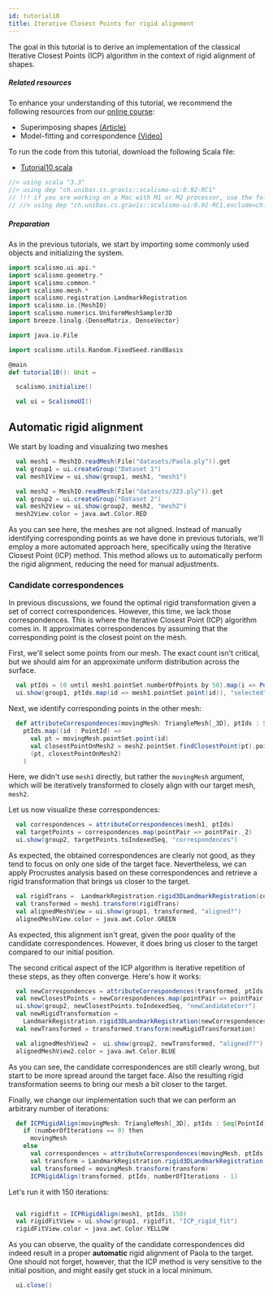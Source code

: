 ```yaml
---
id: tutorial10
title: Iterative Closest Points for rigid alignment
---
```


The goal in this tutorial is to derive an implementation of the classical Iterative Closest Points (ICP) algorithm
in the context of rigid alignment of shapes.


##### Related resources

To enhance your understanding of this tutorial, we recommend the following resources from our [online course](shapemodelling.cs.unibas.ch/ssm-course/):

- Superimposing shapes [(Article)](https://www.futurelearn.com/courses/statistical-shape-modelling/3/steps/250330)
- Model-fitting and correspondence [(Video)](https://www.futurelearn.com/courses/statistical-shape-modelling/3/steps/250371)

To run the code from this tutorial, download the following Scala file:
- [Tutorial10.scala](./Tutorial10.scala)

```scala mdoc:invisible
//> using scala "3.3"
//> using dep "ch.unibas.cs.gravis::scalismo-ui:0.92-RC1"
// !!! if you are working on a Mac with M1 or M2 processor, use the following import instead !!!
// //> using dep "ch.unibas.cs.gravis::scalismo-ui:0.92-RC1,exclude=ch.unibas.cs.gravis%vtkjavanativesmacosimpl"
```

##### Preparation

As in the previous tutorials, we start by importing some commonly used objects and initializing the system.

```scala mdoc:silent
import scalismo.ui.api.*
import scalismo.geometry.*
import scalismo.common.*
import scalismo.mesh.*
import scalismo.registration.LandmarkRegistration
import scalismo.io.{MeshIO}
import scalismo.numerics.UniformMeshSampler3D
import breeze.linalg.{DenseMatrix, DenseVector}

import java.io.File

import scalismo.utils.Random.FixedSeed.randBasis
```


```scala mdoc:invisible emptyLines:2
@main
def tutorial10(): Unit = 
```

```scala mdoc:silent empytLines:2
  scalismo.initialize()

  val ui = ScalismoUI()
```

## Automatic rigid alignment

  We start by loading and visualizing two meshes

```scala mdoc:silent empytLines:2
  val mesh1 = MeshIO.readMesh(File("datasets/Paola.ply")).get
  val group1 = ui.createGroup("Dataset 1")
  val mesh1View = ui.show(group1, mesh1, "mesh1")

  val mesh2 = MeshIO.readMesh(File("datasets/323.ply")).get
  val group2 = ui.createGroup("Dataset 2")
  val mesh2View = ui.show(group2, mesh2, "mesh2")
  mesh2View.color = java.awt.Color.RED
```

As you can see here, the meshes are not aligned. Instead of manually identifying corresponding points as we have done in previous tutorials, we'll employ a more automated approach here, specifically using the Iterative Closest Point (ICP) method. This method allows us to automatically perform the rigid alignment, reducing the need for manual adjustments.

### Candidate correspondences

In previous discussions, we found the optimal rigid transformation given a set of correct correspondences. However, this time, we lack those correspondences. This is where the Iterative Closest Point (ICP) algorithm comes in. It approximates correspondences by assuming that the corresponding point is the closest point on the mesh.

First, we'll select some points from our mesh. The exact count isn't critical, but we should aim for an approximate uniform distribution across the surface.

```scala mdoc:silent empytLines:2
  val ptIds = (0 until mesh1.pointSet.numberOfPoints by 50).map(i => PointId(i))
  ui.show(group1, ptIds.map(id => mesh1.pointSet.point(id)), "selected")
```

Next, we identify corresponding points in the other mesh:

```scala mdoc:silent empytLines:2
  def attributeCorrespondences(movingMesh: TriangleMesh[_3D], ptIds : Seq[PointId]) : Seq[(Point[_3D], Point[_3D])] = 
    ptIds.map((id : PointId) =>
      val pt = movingMesh.pointSet.point(id)
      val closestPointOnMesh2 = mesh2.pointSet.findClosestPoint(pt).point
      (pt, closestPointOnMesh2)
    )
```
Here, we didn't use `mesh1` directly, but rather the `movingMesh` argument, which will be iteratively transformed to closely align with our target mesh, `mesh2`.

Let us now visualize these correspondences:

```scala mdoc:silent empytLines:2
  val correspondences = attributeCorrespondences(mesh1, ptIds)
  val targetPoints = correspondences.map(pointPair => pointPair._2)
  ui.show(group2, targetPoints.toIndexedSeq, "correspondences")
```

As expected, the obtained correspondences are clearly not good, as they tend to focus on only one side of the target face. Nevertheless, we can apply Procrustes analysis based on these correspondences and
retrieve a rigid transformation that brings us closer to the target.

```scala mdoc:silent empytLines:2
  val rigidTrans =  LandmarkRegistration.rigid3DLandmarkRegistration(correspondences, center = Point3D(0, 0, 0))
  val transformed = mesh1.transform(rigidTrans)
  val alignedMeshView = ui.show(group1, transformed, "aligned?")
  alignedMeshView.color = java.awt.Color.GREEN
```

As expected, this alignment isn't great, given the poor quality of the candidate correspondences. However, it does bring us closer to the target compared to our initial position.

The second critical aspect of the ICP algorithm is iterative repetition of these steps, as they often converge. Here's how it works:

```scala mdoc:silent empytLines:2
  val newCorrespondences = attributeCorrespondences(transformed, ptIds)
  val newClosestPoints = newCorrespondences.map(pointPair => pointPair._2)
  ui.show(group2, newClosestPoints.toIndexedSeq, "newCandidateCorr")
  val newRigidTransformation =
    LandmarkRegistration.rigid3DLandmarkRegistration(newCorrespondences, center = Point3D(0, 0, 0))
  val newTransformed = transformed.transform(newRigidTransformation)

  val alignedMeshView2 =  ui.show(group2, newTransformed, "aligned??")
  alignedMeshView2.color = java.awt.Color.BLUE
```

As you can see, the candidate correspondences are still clearly wrong,
but start to be more spread around the target face.
Also the resulting rigid transformation seems to bring our mesh a bit closer to the target.

Finally, we change our implementation such that we can perform an arbitrary number of iterations:


```scala mdoc:silent empytLines:2
  def ICPRigidAlign(movingMesh: TriangleMesh[_3D], ptIds : Seq[PointId], numberOfIterations : Int) : TriangleMesh[_3D] = 
    if (numberOfIterations == 0) then 
      movingMesh 
    else 
      val correspondences = attributeCorrespondences(movingMesh, ptIds)
      val transform = LandmarkRegistration.rigid3DLandmarkRegistration(correspondences, center = Point(0, 0, 0))
      val transformed = movingMesh.transform(transform)
      ICPRigidAlign(transformed, ptIds, numberOfIterations - 1)    

```

Let's run it with 150 iterations:

```scala mdoc:silent empytLines:2

  val rigidfit = ICPRigidAlign(mesh1, ptIds, 150)
  val rigidFitView = ui.show(group1, rigidfit, "ICP_rigid_fit")
  rigidFitView.color = java.awt.Color.YELLOW
```

As you can observe, the quality of the candidate correspondences did indeed result in a proper
**automatic** rigid alignment of Paola to the target. One should not forget, however, that the ICP method is
very sensitive to the initial position, and might easily get stuck in a local minimum.


```scala mdoc:invisible
  ui.close()
```
